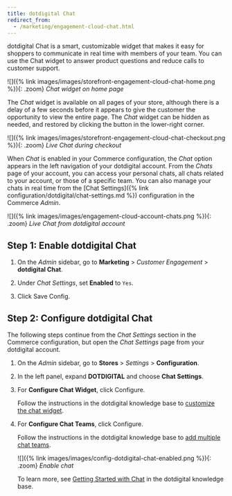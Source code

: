```yaml
---
title: dotdigital Chat
redirect_from:
  - /marketing/engagement-cloud-chat.html
---
```


dotdigital Chat is a smart, customizable widget that makes it easy for shoppers to communicate in real time with members of your team. You can use the Chat widget to answer product questions and reduce calls to customer support.

![]({% link images/images/storefront-engagement-cloud-chat-home.png %}){: .zoom}
_Chat widget on home page_

The _Chat_ widget is available on all pages of your store, although there is a delay of a few seconds before it appears to give the customer the opportunity to view the entire page. The _Chat_ widget can be hidden as needed, and restored by clicking the button in the lower-right corner.

![]({% link images/images/storefront-engagement-cloud-chat-checkout.png %}){: .zoom}
_Live Chat during checkout_

When _Chat_ is enabled in your Commerce configuration, the _Chat_ option appears in the left navigation of your dotdigital account. From the _Chats_ page of your account, you can access your personal chats, all chats related to your account, or those of a specific team. You can also manage your chats in real time from the [Chat Settings]({% link configuration/dotdigital/chat-settings.md %}) configuration in the Commerce _Admin_.

![]({% link images/images/engagement-cloud-account-chats.png %}){: .zoom}
_Live Chat from dotdigital account_

## Step 1: Enable dotdigital Chat

1. On the _Admin_ sidebar, go to **Marketing** > _Customer Engagement_ > **dotdigital Chat**.

1. Under _Chat Settings_, set **Enabled** to `Yes`.

1. Click <span class="btn">Save Config</span>.

## Step 2: Configure dotdigital Chat

The following steps continue from the _Chat Settings_ section in the Commerce configuration, but open the _Chat Settings_ page from your dotdigital account.

1. On the _Admin_ sidebar, go to **Stores** > _Settings_ > **Configuration**.

1. In the left panel, expand **DOTDIGITAL** and choose **Chat Settings**.

1. For **Configure Chat Widget**, click <span class="btn">Configure</span>.

   Follow the instructions in the dotdigital knowledge base to [customize the chat widget][1].

1. For **Configure Chat Teams**, click <span class="btn">Configure</span>.

   Follow the instructions in the dotdigital knowledge base to [add multiple chat teams][2].

   ![]({% link images/images/config-dotdigital-chat-enabled.png %}){: .zoom}
   _Enable chat_

   To learn more, see [Getting Started with Chat][1] in the dotdigital knowledge base.

[1]: https://support.dotdigital.com/hc/en-gb/articles/360009756460-Getting-started-with-Chat
[2]: https://support.dotdigital.com/hc/en-gb/articles/360011371080
